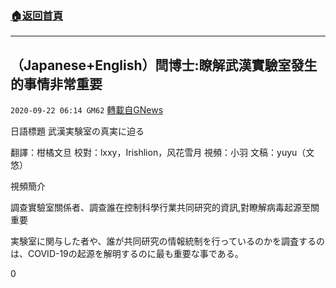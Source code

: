 ###  [:house:返回首頁](https://github.com/ourhimalayas/txt)
---

## （Japanese+English）閆博士:瞭解武漢實驗室發生的事情非常重要
`2020-09-22 06:14 GM62` [轉載自GNews](https://gnews.org/zh-hant/376847/)

日語標題 武漢実験室の真実に迫る

翻譯：柑橘文旦 校對：lxxy，Irishlion，风花雪月 視頻：小羽 文稿：yuyu（文悠）

視頻簡介

調查實驗室關係者、調查誰在控制科學行業共同研究的資訊,對瞭解病毒起源至關重要

実験室に関与した者や、誰が共同研究の情報統制を行っているのかを調査するのは、COVID-19の起源を解明するのに最も重要な事である。

0
